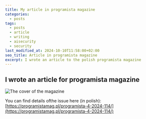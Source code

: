 ```yaml
---
title: My article in programista magazine
categories:
  - posts
tags:
  - posts
  - article
  - writing
  - aisecurity
  - security
last_modified_at: 2024-10-10T11:58:00+02:00
seo_title: Article in programista magazine
excerpt: I wrote an article to the polish programista magazine
---
```



## I wrote an article for programista magazine

![The cover of the magazine](https://programistamag.pl/wp-content/uploads/magazines/covers/114.jpg)


You can find details ofthe issue here (in polish): [https://programistamag.pl/programista-4-2024-114/](https://programistamag.pl/programista-4-2024-114/)
